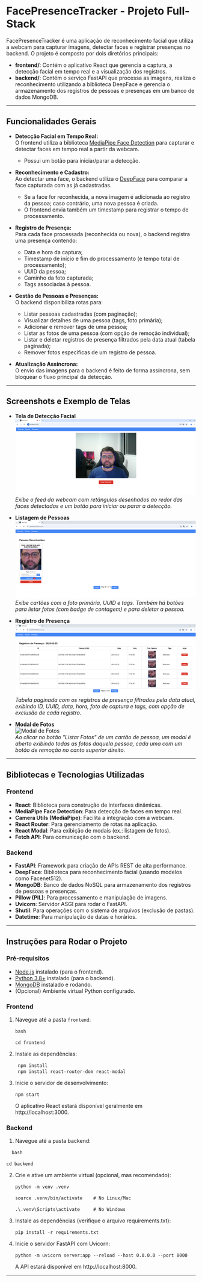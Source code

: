 # FacePresenceTracker - Projeto Full-Stack

FacePresenceTracker é uma aplicação de reconhecimento facial que utiliza a webcam para capturar imagens, detectar faces e registrar presenças no backend. O projeto é composto por dois diretórios principais:

- **frontend/**: Contém o aplicativo React que gerencia a captura, a detecção facial em tempo real e a visualização dos registros.
- **backend/**: Contém o serviço FastAPI que processa as imagens, realiza o reconhecimento utilizando a biblioteca DeepFace e gerencia o armazenamento dos registros de pessoas e presenças em um banco de dados MongoDB.

---

## Funcionalidades Gerais

- **Detecção Facial em Tempo Real:**  
  O frontend utiliza a biblioteca [MediaPipe Face Detection](https://github.com/google/mediapipe) para capturar e detectar faces em tempo real a partir da webcam.  
  - Possui um botão para iniciar/parar a detecção.

- **Reconhecimento e Cadastro:**  
  Ao detectar uma face, o backend utiliza o [DeepFace](https://github.com/serengil/deepface) para comparar a face capturada com as já cadastradas.  
  - Se a face for reconhecida, a nova imagem é adicionada ao registro da pessoa; caso contrário, uma nova pessoa é criada.
  - O frontend envia também um timestamp para registrar o tempo de processamento.

- **Registro de Presença:**  
  Para cada face processada (reconhecida ou nova), o backend registra uma presença contendo:  
  - Data e hora da captura;
  - Timestamp de início e fim do processamento (e tempo total de processamento);
  - UUID da pessoa;
  - Caminho da foto capturada;
  - Tags associadas à pessoa.

- **Gestão de Pessoas e Presenças:**  
  O backend disponibiliza rotas para:
  - Listar pessoas cadastradas (com paginação);
  - Visualizar detalhes de uma pessoa (tags, foto primária);
  - Adicionar e remover tags de uma pessoa;
  - Listar as fotos de uma pessoa (com opção de remoção individual);
  - Listar e deletar registros de presença filtrados pela data atual (tabela paginada);
  - Remover fotos específicas de um registro de pessoa.

- **Atualização Assíncrona:**  
  O envio das imagens para o backend é feito de forma assíncrona, sem bloquear o fluxo principal da detecção.

---

## Screenshots e Exemplo de Telas

- **Tela de Detecção Facial**  
  ![Tela de Detecção Facial](./screenshots/deteccao_facial.png)  
  *Exibe o feed da webcam com retângulos desenhados ao redor das faces detectadas e um botão para iniciar ou parar a detecção.*

- **Listagem de Pessoas**  
  ![Listagem de Pessoas](./screenshots/listagem_pessoas.png)  
  *Exibe cartões com a foto primária, UUID e tags. Também há botões para listar fotos (com badge de contagem) e para deletar a pessoa.*

- **Registro de Presença**  
  ![Registro de Presença](./screenshots/registros_presenca.png)  
  *Tabela paginada com os registros de presença filtrados pela data atual, exibindo ID, UUID, data, hora, foto de captura e tags, com opção de exclusão de cada registro.*

- **Modal de Fotos**  
  ![Modal de Fotos](./screenshots/modal_fotos.png)  
  *Ao clicar no botão "Listar Fotos" de um cartão de pessoa, um modal é aberto exibindo todas as fotos daquela pessoa, cada uma com um botão de remoção no canto superior direito.*

---

## Bibliotecas e Tecnologias Utilizadas

### Frontend
- **React**: Biblioteca para construção de interfaces dinâmicas.
- **MediaPipe Face Detection**: Para detecção de faces em tempo real.
- **Camera Utils (MediaPipe)**: Facilita a integração com a webcam.
- **React Router**: Para gerenciamento de rotas na aplicação.
- **React Modal**: Para exibição de modais (ex.: listagem de fotos).
- **Fetch API**: Para comunicação com o backend.

### Backend
- **FastAPI**: Framework para criação de APIs REST de alta performance.
- **DeepFace**: Biblioteca para reconhecimento facial (usando modelos como Facenet512).
- **MongoDB**: Banco de dados NoSQL para armazenamento dos registros de pessoas e presenças.
- **Pillow (PIL)**: Para processamento e manipulação de imagens.
- **Uvicorn**: Servidor ASGI para rodar o FastAPI.
- **Shutil**: Para operações com o sistema de arquivos (exclusão de pastas).
- **Datetime**: Para manipulação de datas e horários.

---

## Instruções para Rodar o Projeto

### Pré-requisitos

- [Node.js](https://nodejs.org/) instalado (para o frontend).
- [Python 3.8+](https://www.python.org/) instalado (para o backend).
- [MongoDB](https://www.mongodb.com/) instalado e rodando.
- (Opcional) Ambiente virtual Python configurado.

### Frontend

1. Navegue até a pasta `frontend`:
   ```
   bash
   ```
   ```
   cd frontend
   ```
2. Instale as dependências:
   ```
    npm install
	npm install react-router-dom react-modal
   ```
   
3. Inicie o servidor de desenvolvimento:
	```
	npm start

	```
	O aplicativo React estará disponível geralmente em http://localhost:3000.
	
### Backend

1. Navegue até a pasta backend:
 ```
   bash
   ```
   ```
   cd backend
   ```
2. Crie e ative um ambiente virtual (opcional, mas recomendado):
   ```
   python -m venv .venv
   ```
   ```
   source .venv/bin/activate    # No Linux/Mac
   ```
   ```
   .\.venv\Scripts\activate     # No Windows
   ```
3. Instale as dependências (verifique o arquivo requirements.txt):
   ```
   pip install -r requirements.txt
   ```
4. Inicie o servidor FastAPI com Uvicorn:
   ```
   python -m uvicorn server:app --reload --host 0.0.0.0 --port 8000
   ```
   A API estará disponível em http://localhost:8000.

---
<!-- 
## Melhorias Futuras

1. Autenticação e Autorização:
Implementar uma camada de autenticação (por exemplo, com JWT) para proteger as rotas de API e gerenciar usuários.

2. Armazenamento de Imagens em MinIO:
Em vez de salvar imagens no sistema de arquivos local, integrar com MinIO para armazenamento de objetos, melhorando escalabilidade e gerenciamento.

3. Integração com Kafka:
Utilizar Kafka para criar um pipeline de processamento de eventos, o que pode ser útil para processamento em tempo real, auditoria e escalabilidade.

4. Otimizações de Processamento:
Melhorar a lógica de detecção e reconhecimento para reduzir falsos positivos.
Cache de modelos e resultados para diminuir a latência nas comparações.
Interface do Usuário e Experiência (UX):

5. Melhorar a UI do frontend, utilizando frameworks de design (como Material-UI ou Tailwind CSS).
Adicionar gráficos e estatísticas sobre a presença e reconhecimento ao longo do tempo.

7. Monitoramento e Log:
Implementar uma camada de monitoramento (por exemplo, com Prometheus/Grafana) e log centralizado para facilitar a manutenção e a detecção de falhas.

8. Testes Automatizados:
Desenvolver uma suíte de testes (unitários e de integração) para ambas as camadas (frontend e backend) garantindo a estabilidade do sistema.

-->


